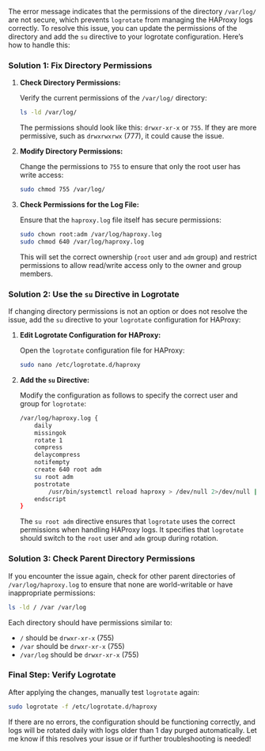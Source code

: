The error message indicates that the permissions of the directory `/var/log/` are not secure, which prevents `logrotate` from managing the HAProxy logs correctly. To resolve this issue, you can update the permissions of the directory and add the `su` directive to your logrotate configuration. Here’s how to handle this:

### Solution 1: Fix Directory Permissions
1. **Check Directory Permissions:**

   Verify the current permissions of the `/var/log/` directory:

   ```bash
   ls -ld /var/log/
   ```

   The permissions should look like this: `drwxr-xr-x` or `755`. If they are more permissive, such as `drwxrwxrwx` (777), it could cause the issue.

2. **Modify Directory Permissions:**

   Change the permissions to `755` to ensure that only the root user has write access:

   ```bash
   sudo chmod 755 /var/log/
   ```

3. **Check Permissions for the Log File:**

   Ensure that the `haproxy.log` file itself has secure permissions:

   ```bash
   sudo chown root:adm /var/log/haproxy.log
   sudo chmod 640 /var/log/haproxy.log
   ```

   This will set the correct ownership (`root` user and `adm` group) and restrict permissions to allow read/write access only to the owner and group members.

### Solution 2: Use the `su` Directive in Logrotate
If changing directory permissions is not an option or does not resolve the issue, add the `su` directive to your `logrotate` configuration for HAProxy:

1. **Edit Logrotate Configuration for HAProxy:**

   Open the `logrotate` configuration file for HAProxy:

   ```bash
   sudo nano /etc/logrotate.d/haproxy
   ```

2. **Add the `su` Directive:**

   Modify the configuration as follows to specify the correct user and group for `logrotate`:

   ```bash
   /var/log/haproxy.log {
       daily
       missingok
       rotate 1
       compress
       delaycompress
       notifempty
       create 640 root adm
       su root adm
       postrotate
           /usr/bin/systemctl reload haproxy > /dev/null 2>/dev/null || true
       endscript
   }
   ```

   The `su root adm` directive ensures that `logrotate` uses the correct permissions when handling HAProxy logs. It specifies that `logrotate` should switch to the `root` user and `adm` group during rotation.

### Solution 3: Check Parent Directory Permissions
If you encounter the issue again, check for other parent directories of `/var/log/haproxy.log` to ensure that none are world-writable or have inappropriate permissions:

```bash
ls -ld / /var /var/log
```

Each directory should have permissions similar to:

- `/` should be `drwxr-xr-x` (755)
- `/var` should be `drwxr-xr-x` (755)
- `/var/log` should be `drwxr-xr-x` (755)

### Final Step: Verify Logrotate
After applying the changes, manually test `logrotate` again:

```bash
sudo logrotate -f /etc/logrotate.d/haproxy
```

If there are no errors, the configuration should be functioning correctly, and logs will be rotated daily with logs older than 1 day purged automatically. Let me know if this resolves your issue or if further troubleshooting is needed!
